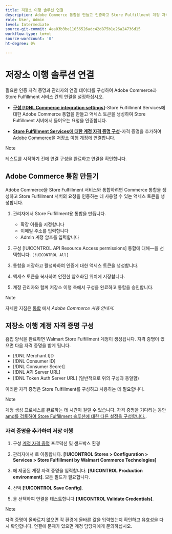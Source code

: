 ```yaml
---
title: 저장소 이행 솔루션 연결
description: Adobe Commerce 통합을 만들고 인증하고 Store Fulfillment 계정 자격 증명을 Adobe Commerce 서비스 구성에 추가하여 Adobe Commerce과 Store Fulfillment 솔루션 간의 연결을 설정합니다.
role: User, Admin
level: Intermediate
source-git-commit: 4ea03b3be11056526adc42d875b1e26a24736d15
workflow-type: tm+mt
source-wordcount: '0'
ht-degree: 0%

---
```


# 저장소 이행 솔루션 연결

필요한 인증 자격 증명과 관리자의 연결 데이터를 구성하여 Adobe Commerce과 Store Fulfillment 서비스 간의 연결을 설정하십시오.

- **[구성 [!DNL Commerce integration settings]](#create-the-commerce-integration)**-Store Fulfillment Services에 대한 Adobe Commerce 통합을 만들고 액세스 토큰을 생성하여 Store Fulfillment 서버에서 들어오는 요청을 인증합니다.

- **[Store Fulfillment Services에 대한 계정 자격 증명 구성](#configure-store-fulfillment-account-credentials)**-자격 증명을 추가하여 Adobe Commerce을 저장소 이행 계정에 연결합니다.

>[!NOTE]
>
>테스트를 시작하기 전에 연결 구성을 완료하고 연결을 확인합니다.

## Adobe Commerce 통합 만들기

Adobe Commerce을 Store Fulfillment 서비스와 통합하려면 Commerce 통합을 생성하고 Store Fulfillment 서버의 요청을 인증하는 데 사용할 수 있는 액세스 토큰을 생성합니다.

1. 관리자에서 Store Fulfillment용 통합을 만듭니다.

   - 확장 이름을 지정합니다
   - 이메일 주소를 입력합니다
   - Admin 계정 암호를 입력합니다

1. 구성 [!UICONTROL API Resource Access permissions] 통합에 대해—을 선택합니다. `[!UICONTROL All]`

1. 통합을 저장하고 활성화하여 인증에 대한 액세스 토큰을 생성합니다.

1. 액세스 토큰을 복사하여 안전한 암호화된 위치에 저장합니다.

1. 계정 관리자와 함께 저장소 이행 측에서 구성을 완료하고 통합을 승인합니다.


>[!NOTE]
>
>자세한 지침은 [통합](https://docs.magento.com/user-guide/system/integrations.html) 에서 _Adobe Commerce 사용 안내서_.

## 저장소 이행 계정 자격 증명 구성

흡입 양식을 완료하면 Walmart Store Fulfillment 계정이 생성됩니다. 자격 증명이 있으면 다음 자격 증명을 받게 됩니다.

- [!DNL Merchant I]D
- [!DNL Consumer ID]
- [!DNL Consumer Secret]
- [!DNL API Server URL]
- [!DNL Token Auth Server URL] (일반적으로 위의 구성과 동일함)

이러한 자격 증명은 Store Fulfillment를 구성하고 사용하는 데 필요합니다.

>[!NOTE]
>
>계정 생성 프로세스를 완료하는 데 시간이 걸릴 수 있습니다. 자격 증명을 기다리는 동안 [amd를 검토하여 Store Fulfillment 솔루션에 대한 다른 설정을 구성합니다.](service-config-settings-overview.md).

### 자격 증명을 추가하여 저장 이행

1. 구성 [계정 자격 증명](enable-general.md) 프로덕션 및 샌드박스 환경

1. 관리자에서 로 이동합니다. **[!UICONTROL Stores > Configuration > Services > Store Fulfillment by Walmart Commerce Technologies]**

1. 에 제공된 계정 자격 증명을 입력합니다. **[!UICONTROL Production environment]**. 모든 필드가 필요합니다.

1. 선택 **[!UICONTROL Save Config]**.

1. 을 선택하여 연결을 테스트합니다 **[!UICONTROL Validate Credentials]**.

>[!NOTE]
>
>자격 증명이 올바르지 않으면 각 환경에 올바른 값을 입력했는지 확인하고 유효성을 다시 확인합니다. 연결에 문제가 있으면 계정 담당자에게 문의하십시오.








